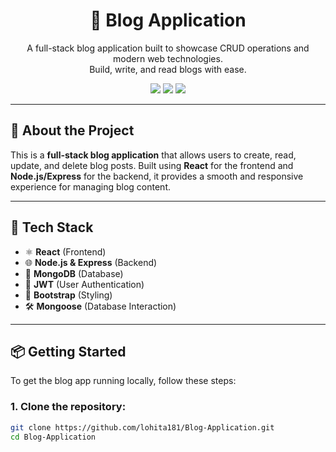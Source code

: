 <h1 align="center">📝 Blog Application</h1>

<p align="center">
  A full-stack blog application built to showcase CRUD operations and modern web technologies.<br>
  Build, write, and read blogs with ease.
</p>

<p align="center">
  <img src="https://img.shields.io/badge/made%20with-React-blue?style=flat-square&logo=react">
  <img src="https://img.shields.io/badge/backend-Node.js-green?style=flat-square&logo=node.js">
  <img src="https://img.shields.io/badge/styling-Bootstrap-563d7c?style=flat-square&logo=bootstrap">
</p>

---

## 🌟 About the Project

This is a **full-stack blog application** that allows users to create, read, update, and delete blog posts. Built using **React** for the frontend and **Node.js/Express** for the backend, it provides a smooth and responsive experience for managing blog content.

---

## 🚀 Tech Stack

- ⚛️ **React** (Frontend)
- 🌐 **Node.js & Express** (Backend)
- 💾 **MongoDB** (Database)
- 🔐 **JWT** (User Authentication)
- 🎨 **Bootstrap** (Styling)
- 🛠️ **Mongoose** (Database Interaction)

---

## 📦 Getting Started

To get the blog app running locally, follow these steps:

### 1. Clone the repository:

```bash
git clone https://github.com/lohita181/Blog-Application.git
cd Blog-Application
